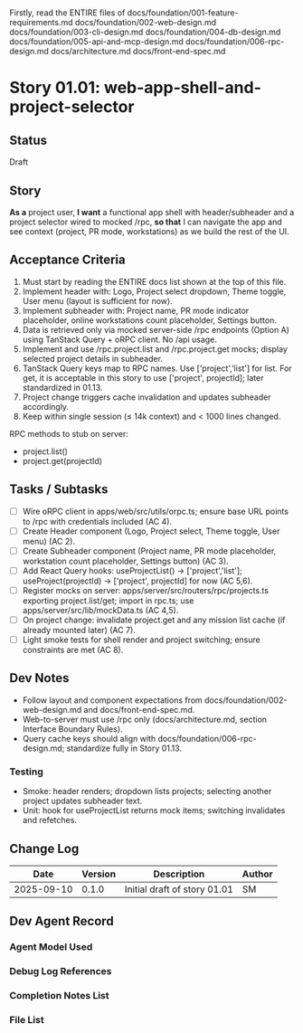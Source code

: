 # <!-- Powered by BMAD™ Core -->

Firstly, read the ENTIRE files of 
docs/foundation/001-feature-requirements.md
docs/foundation/002-web-design.md
docs/foundation/003-cli-design.md
docs/foundation/004-db-design.md
docs/foundation/005-api-and-mcp-design.md
docs/foundation/006-rpc-design.md
docs/architecture.md
docs/front-end-spec.md

# Story 01.01: web-app-shell-and-project-selector

## Status
Draft

## Story
**As a** project user,
**I want** a functional app shell with header/subheader and a project selector wired to mocked /rpc,
**so that** I can navigate the app and see context (project, PR mode, workstations) as we build the rest of the UI.

## Acceptance Criteria
1) Must start by reading the ENTIRE docs list shown at the top of this file.
2) Implement header with: Logo, Project select dropdown, Theme toggle, User menu (layout is sufficient for now).
3) Implement subheader with: Project name, PR mode indicator placeholder, online workstations count placeholder, Settings button.
4) Data is retrieved only via mocked server-side /rpc endpoints (Option A) using TanStack Query + oRPC client. No /api usage.
5) Implement and use /rpc.project.list and /rpc.project.get mocks; display selected project details in subheader.
6) TanStack Query keys map to RPC names. Use ['project','list'] for list. For get, it is acceptable in this story to use ['project', projectId]; later standardized in 01.13.
7) Project change triggers cache invalidation and updates subheader accordingly.
8) Keep within single session (≤ 14k context) and < 1000 lines changed.

RPC methods to stub on server:
- project.list()
- project.get(projectId)

## Tasks / Subtasks
- [ ] Wire oRPC client in apps/web/src/utils/orpc.ts; ensure base URL points to /rpc with credentials included (AC 4).
- [ ] Create Header component (Logo, Project select, Theme toggle, User menu) (AC 2).
- [ ] Create Subheader component (Project name, PR mode placeholder, workstation count placeholder, Settings button) (AC 3).
- [ ] Add React Query hooks: useProjectList() -> ['project','list']; useProject(projectId) -> ['project', projectId] for now (AC 5,6).
- [ ] Register mocks on server: apps/server/src/routers/rpc/projects.ts exporting project.list/get; import in rpc.ts; use apps/server/src/lib/mockData.ts (AC 4,5).
- [ ] On project change: invalidate project.get and any mission list cache (if already mounted later) (AC 7).
- [ ] Light smoke tests for shell render and project switching; ensure constraints are met (AC 8).

## Dev Notes
- Follow layout and component expectations from docs/foundation/002-web-design.md and docs/front-end-spec.md.
- Web-to-server must use /rpc only (docs/architecture.md, section Interface Boundary Rules).
- Query cache keys should align with docs/foundation/006-rpc-design.md; standardize fully in Story 01.13.

### Testing
- Smoke: header renders; dropdown lists projects; selecting another project updates subheader text.
- Unit: hook for useProjectList returns mock items; switching invalidates and refetches.

## Change Log
| Date       | Version | Description                     | Author |
|------------|---------|---------------------------------|--------|
| 2025-09-10 | 0.1.0   | Initial draft of story 01.01    | SM     |

## Dev Agent Record
### Agent Model Used

### Debug Log References

### Completion Notes List

### File List


